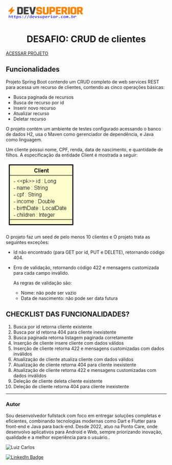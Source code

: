 <img width="250" height="50" src="assets/images/devSuperior.png"/>
<p>
<h1 align="center">DESAFIO: CRUD de clientes</h1>

<a href="()"></a>
[ACESSAR  PROJETO](https://github.com/luizzlcs/dsClient/blob/master/src/main/java/com/antares/dsClient/DsClientApplication.java)


## Funcionalidades


Projeto Spring Boot contendo um CRUD completo de web services REST para
acessa um recurso de clientes, contendo as cinco operações básicas:

- Busca paginada de recursos
- Busca de recurso por id
- Inserir novo recurso
- Atualizar recurso
- Deletar recurso

O projeto contém um ambiente de testes configurado acessando o banco de dados H2, usa o
Maven como gerenciador de dependência, e Java como linguagem.

Um cliente possui nome, CPF, renda, data de nascimento, e quantidade de filhos. A especificação da entidade Client é mostrada a seguir:

![Alt text](assets/images/image.png)

<p>
O projeto faz um seed de pelo menos 10 clientes e O projeto  trata as seguintes exceções:

- Id não encontrado (para GET por id, PUT e DELETE), retornando código 404.

- Erro de validação, retornando código 422 e mensagens customizada para cada campo inválido. 

    As regras de validação são:
    - Nome: não pode ser vazio
    - Data de nascimento: não pode ser data futura

## CHECKLIST DAS FUNCIONALIDADES?
1. Busca por id retorna cliente existente
2. Busca por id retorna 404 para cliente inexistente
3. Busca paginada retorna listagem paginada corretamente
4. Inserção de cliente insere cliente com dados válidos
5. Inserção de cliente retorna 422 e mensagens customizadas com dados inválidos
6. Atualização de cliente atualiza cliente com dados válidos
7. Atualização de cliente retorna 404 para cliente inexistente
8. Atualização de cliente retorna 422 e mensagens customizadas com dados inválidos
9. Deleção de cliente deleta cliente existente
10. Deleção de cliente retorna 404 para cliente inexistente

</p>


---
### Autor
Sou desenvolvedor fullstack com foco em entregar soluções completas e eficientes, combinando tecnologias modernas como Dart e Flutter para front-end e Java para back-end. Desde 2022, atuo na Ponto Care, onde desenvolvo aplicativos para Android e Web, sempre priorizando inovação, qualidade e a melhor experiência para o usuário..

<img alt="Luiz Carlos" title="Luiz Carlos" src="https://avatars.githubusercontent.com/u/29442285?s=96&v=4" height="100" width="100" />

[![LinkedIn Badge](https://img.shields.io/badge/-LUIZ_CARLOS-blue?style=flat-square&logo=Linkedin&logoColor=white&link=https://www.linkedin.com/in/luizzlcs/)](https://www.linkedin.com/in/luizzlcs/)